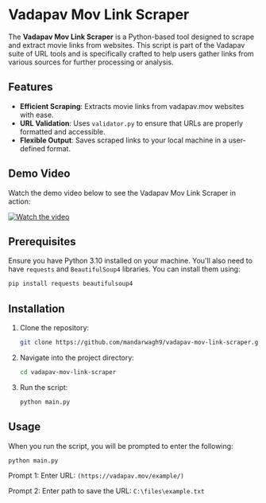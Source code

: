 
# Vadapav Mov Link Scraper

The **Vadapav Mov Link Scraper** is a Python-based tool designed to scrape and extract movie links from websites. This script is part of the Vadapav suite of URL tools and is specifically crafted to help users gather links from various sources for further processing or analysis.

## Features

- **Efficient Scraping**: Extracts movie links from vadapav.mov websites with ease.
- **URL Validation**: Uses `validator.py` to ensure that URLs are properly formatted and accessible.
- **Flexible Output**: Saves scraped links to your local machine in a user-defined format.

## Demo Video

Watch the demo video below to see the Vadapav Mov Link Scraper in action:

[![Watch the video](https://img.youtube.com/vi/yZmYY85ABJc/hqdefault.jpg)](https://www.youtube.com/watch?v=yZmYY85ABJc)

## Prerequisites

Ensure you have Python 3.10 installed on your machine. You'll also need to have `requests` and `BeautifulSoup4` libraries. You can install them using:

```bash
pip install requests beautifulsoup4
```

## Installation

1. Clone the repository:

   ```bash
   git clone https://github.com/mandarwagh9/vadapav-mov-link-scraper.git
   ```

2. Navigate into the project directory:

   ```bash
   cd vadapav-mov-link-scraper
   ```

3. Run the script:

   ```bash
   python main.py
   ```

## Usage

When you run the script, you will be prompted to enter the following:

```bash
python main.py
```

Prompt 1: Enter URL: `(https://vadapav.mov/example/)`

Prompt 2: Enter path to save the URL: `C:\files\example.txt`
```

